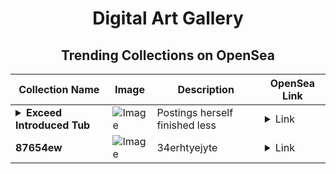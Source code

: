 <div align="center">

# Digital Art Gallery

## Trending Collections on OpenSea

| Collection Name                       | Image                                                                                     | Description                       | OpenSea Link                                                                                          |
|---------------------------------------|-------------------------------------------------------------------------------------------|-----------------------------------|--------------------------------------------------------------------------------------------------------|
| **<details><summary>Exceed Introduced Tub</summary></details>** | ![Image](https://i.seadn.io/s/raw/files/f3360a03ae4279271f005072a65adb02.jpg?w=500&auto=format?w=200&auto=format) | Postings herself finished less | <details><summary>Link</summary>[Exceed Introduced Tub](https://opensea.io/collection/exceed-introduced-tub)</details> |
| **87654ew** | ![Image](https://i.seadn.io/s/raw/files/e6cb3cc0c55dfdb5c1ae841a1a1b827a.png?w=500&auto=format?w=200&auto=format) | 34erhtyejyte | <details><summary>Link</summary>[87654ew](https://opensea.io/collection/87654ew)</details> |

</div>